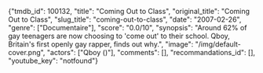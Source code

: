 {"tmdb_id": 100132, "title": "Coming Out to Class", "original_title": "Coming Out to Class", "slug_title": "coming-out-to-class", "date": "2007-02-26", "genre": ["Documentaire"], "score": "0.0/10", "synopsis": "Around 62% of gay teenagers are now choosing to 'come out' to their school. Qboy, Britain's first openly gay rapper, finds out why.", "image": "/img/default-cover.png", "actors": ["Qboy ()"], "comments": [], "recommandations_id": [], "youtube_key": "notfound"}